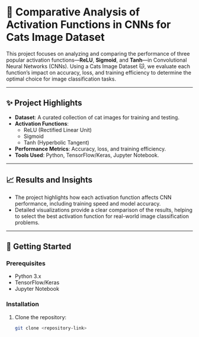# 🐾 Comparative Analysis of Activation Functions in CNNs for Cats Image Dataset  

This project focuses on analyzing and comparing the performance of three popular activation functions—**ReLU**, **Sigmoid**, and **Tanh**—in Convolutional Neural Networks (CNNs). Using a Cats Image Dataset 🐱, we evaluate each function’s impact on accuracy, loss, and training efficiency to determine the optimal choice for image classification tasks.  

---

## ✨ Project Highlights  
- **Dataset**: A curated collection of cat images for training and testing.  
- **Activation Functions**:  
  - ReLU (Rectified Linear Unit)  
  - Sigmoid  
  - Tanh (Hyperbolic Tangent)  
- **Performance Metrics**: Accuracy, loss, and training efficiency.  
- **Tools Used**: Python, TensorFlow/Keras, Jupyter Notebook.  

---

## 📈 Results and Insights  
- The project highlights how each activation function affects CNN performance, including training speed and model accuracy.  
- Detailed visualizations provide a clear comparison of the results, helping to select the best activation function for real-world image classification problems.  

---

## 🚀 Getting Started  

### Prerequisites  
- Python 3.x  
- TensorFlow/Keras  
- Jupyter Notebook  

### Installation  
1. Clone the repository:  
   ```bash
   git clone <repository-link>
